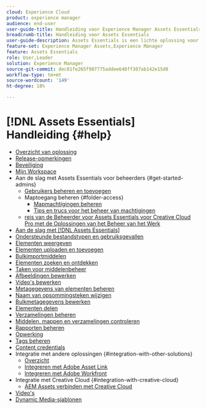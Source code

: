 ```yaml
---
cloud: Experience Cloud
product: experience manager
audience: end-user
user-guide-title: Handleiding voor Experience Manager Assets Essentials
breadcrumb-title: Handleiding voor Assets Essentials
user-guide-description: Assets Essentials is een lichte oplossing voor middelenbeheer die vanuit andere Experience Cloud-toepassingen werkt.
feature-set: Experience Manager Assets,Experience Manager
feature: Assets Essentials
role: User,Leader
solution: Experience Manager
source-git-commit: dec81fe265f907775addee640ff307ab142e15d8
workflow-type: tm+mt
source-wordcount: '149'
ht-degree: 18%

---
```



# [!DNL Assets Essentials] Handleiding {#help}

+ [Overzicht van oplossing](introduction.md)
+ [Release-opmerkingen](release-notes.md)
+ [Beveiliging](security-overview.md)
+ [Mijn Workspace](my-workspace.md)
+ Aan de slag met Assets Essentials voor beheerders {#get-started-admins}
   + [Gebruikers beheren en toevoegen](deploy-administer.md)
   + Maptoegang beheren {#folder-access}
      + [Mapmachtigingen beheren](manage-permissions.md)
      + [Tips en trucs voor het beheer van machtigingen](permission-management-best-practices.md)
   + [ reis van de Beheerder voor Assets Essentials voor Creative Cloud Pro met de Oplossingen van het Beheer van het Werk ](assets-essentials-cc-pro-work-management-admin-journey.md)
+ [Aan de slag met  [!DNL Assets Essentials]](get-started.md)
+ [Ondersteunde bestandstypen en gebruiksgevallen](supported-file-formats.md)
+ [Elementen weergeven](navigate-view.md)
+ [Elementen uploaden en toevoegen](add-delete.md)
+ [Bulkimportmiddelen](bulk-import-assets-view.md)
+ [Elementen zoeken en ontdekken](search.md)
+ [Taken voor middelenbeheer](manage-organize.md)
+ [Afbeeldingen bewerken](edit-images.md)
+ [Video&#39;s bewerken](edit-videos.md)
+ [Metagegevens van elementen beheren](metadata.md)
+ [Naam van opsommingsteken wijzigen](bulk-rename.md)
+ [Bulkmetagegevens bewerken](/help/using/bulk-metadata-edit.md)
+ [Elementen delen](share-links-for-assets.md)
+ [Verzamelingen beheren](manage-collections.md)
+ [Middelen, mappen en verzamelingen controleren](manage-notifications.md)
+ [Rapporten beheren](manage-reports.md)
+ [Opwerking](reprocessing.md)
+ [Tags beheren](tagging-management.md)
+ [Content credentials](/help/using/content-credentials.md)
+ Integratie met andere oplossingen {#integration-with-other-solutions}
   + [Overzicht](integration.md)
   + [Integreren met Adobe Asset Link](integrate-with-creative-cloud.md)
   + [Integreren met Adobe Workfront](integrate-with-workfront.md)
+ Integratie met Creative Cloud {#integration-with-creative-cloud}
   + [AEM Assets verbinden met Creative Cloud](connect-assets-with-creative-cloud.md)
+ [ Video&#39;s ](https://experienceleague.adobe.com/docs/experience-manager-learn/assets-essentials/overview.html)
+ [Dynamic Media-sjablonen](dynamic-media-templates.md)

